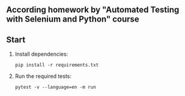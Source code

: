 ## According homework by "Automated Testing with Selenium and Python" course

## Start

1. Install dependencies:

    ```
    pip install -r requirements.txt
    ```

2. Run the required tests:

    ```
    pytest -v --language=en -m run
    ```
